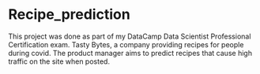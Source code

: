 # Recipe_prediction
This project was done as part of my DataCamp Data Scientist Professional Certification exam. Tasty Bytes, a company providing recipes for people during covid. The product manager aims to predict recipes that cause high traffic on the site when posted.
